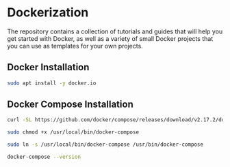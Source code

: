 # Dockerization
The repository contains a collection of tutorials and guides that will help you get started with Docker, as well as a variety of small Docker projects that you can use as templates for your own projects.

## Docker Installation

```bash
sudo apt install -y docker.io
```

## Docker Compose Installation
```bash
curl -SL https://github.com/docker/compose/releases/download/v2.17.2/docker-compose-linux-x86_64 -o /usr/local/bin/docker-compose

sudo chmod +x /usr/local/bin/docker-compose

sudo ln -s /usr/local/bin/docker-compose /usr/bin/docker-compose

docker-compose --version
```


